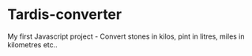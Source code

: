 # Tardis-converter
My first Javascript project - Convert stones in kilos, pint in litres, miles in kilometres etc..
